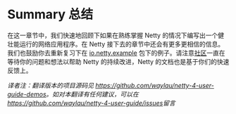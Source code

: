 Summary 总结
===============

在这一章节中，我们快速地回顾下如果在熟练掌握 Netty 的情况下编写出一个健壮能运行的网络应用程序。在 Netty 接下去的章节中还会有更多更相信的信息。我们也鼓励你去重新复习下在 [io.netty.example](https://github.com/netty/netty/tree/4.0/example/src/main/java/io/netty/example) 包下的例子。请注意[社区](http://netty.io/community.html)一直在等待你的问题和想法以帮助 Netty 的持续改进，Netty 的文档也是基于你们的快速反馈上。

*译者注：翻译版本的项目源码见 <https://github.com/waylau/netty-4-user-guide-demos>。如对本翻译有任何建议，可以在<https://github.com/waylau/netty-4-user-guide/issues>留言*
